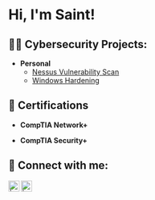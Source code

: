 <h1>Hi, I'm Saint! </h1>

<h2>👨‍💻 Cybersecurity Projects:</h2>

- <b>Personal</b>
  - [Nessus Vulnerability Scan](https://github.com/Stdelarosa/NessusVulnerabilityScan)
  - [Windows Hardening](https://github.com/Stdelarosa/Windows_Hardening)
<h2>📜 Certifications</h2>

- <b>CompTIA Network+</b>

- <b>CompTIA Security+</b>

<h2> 🤳 Connect with me:</h2>

[<img align="left" alt=" | LinkedIn" width="22px" src="https://cdn.jsdelivr.net/npm/simple-icons@v3/icons/linkedin.svg" />][linkedin]
[<img align="left" alt=" | Instagram" width="22px" src="https://www.iconsdb.com/icons/preview/black/fish-2-xxl.png" />][fishbowl]

[linkedin]: https://www.linkedin.com/in/saint/
[fishbowl]: https://www.fishbowlapp.com/fb/saint
